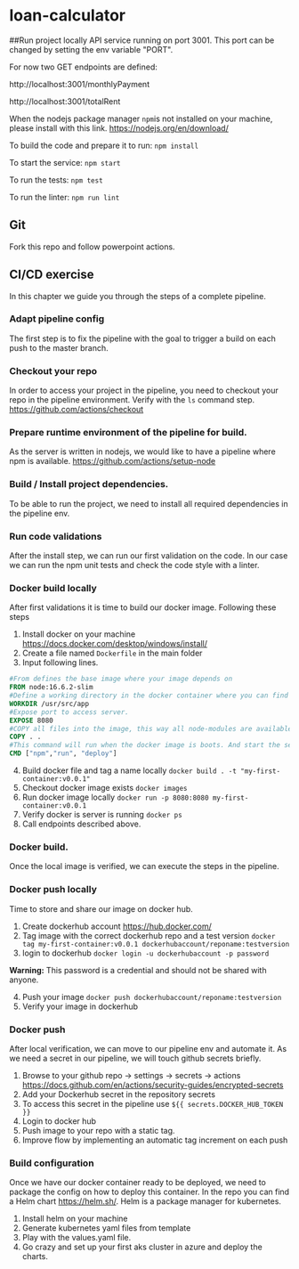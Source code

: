 # loan-calculator

##Run project locally
API service running on port 3001. This port can be changed by setting the env variable "PORT".

For now two GET endpoints are defined:

http://localhost:3001/monthlyPayment

http://localhost:3001/totalRent

When the nodejs package manager `npm`is not installed on your machine, please install with this link.
https://nodejs.org/en/download/

To build the code and prepare it to run:
`npm install`


To start the service:
`npm start`


To run the tests:
`npm test`


To run the linter:
`npm run lint`

## Git
Fork this repo and follow powerpoint actions.

## CI/CD exercise
In this chapter we guide you through the steps of a complete pipeline. 

### Adapt pipeline config
The first step is to fix the pipeline with the goal to trigger a build on each push to the master branch.

### Checkout your repo
In order to access your project in the pipeline, you need to checkout your repo in the pipeline environment. Verify with the `ls` command step.
https://github.com/actions/checkout

### Prepare runtime environment of the pipeline for build.
As the server is written in nodejs, we would like to have a pipeline where npm is available.
https://github.com/actions/setup-node

### Build / Install project dependencies.
To be able to run the project, we need to install all required dependencies in the pipeline env.

### Run code validations
After the install step, we can run our first validation on the code. 
In our case we can run the npm unit tests and check the code style with a linter.

### Docker build locally
After first validations it is time to build our docker image. Following these steps
1) Install docker on your machine https://docs.docker.com/desktop/windows/install/
2) Create a file named `Dockerfile` in the main folder
3) Input following lines.
```dockerfile
#From defines the base image where your image depends on
FROM node:16.6.2-slim
#Define a working directory in the docker container where you can find the code later on.
WORKDIR /usr/src/app
#Expose port to access server. 
EXPOSE 8080
#COPY all files into the image, this way all node-modules are available and you can immediately run the code
COPY . .
#This command will run when the docker image is boots. And start the server.
CMD ["npm","run", "deploy"]
```
4) Build docker file and tag a name locally `docker build . -t "my-first-container:v0.0.1"`
5) Checkout docker image exists `docker images`
6) Run docker image locally `docker run -p 8080:8080 my-first-container:v0.0.1`
7) Verify docker is server is running `docker ps`
8) Call endpoints described above.

### Docker build.
Once the local image is verified, we can execute the steps in the pipeline.

### Docker push locally
Time to store and share our image on docker hub. 
1) Create dockerhub account https://hub.docker.com/
2) Tag image with the correct dockerhub repo and a test version `docker tag my-first-container:v0.0.1 dockerhubaccount/reponame:testversion`
3) login to dockerhub `docker login -u dockerhubaccount -p password`

**Warning:** This password is a credential and should not be shared with anyone.

4) Push your image `docker push dockerhubaccount/reponame:testversion`
5) Verify your image in dockerhub

### Docker push
After local verification, we can move to our pipeline env and automate it. As we need a secret in our pipeline, we will touch github secrets briefly.
1) Browse to your github repo -> settings -> secrets -> actions https://docs.github.com/en/actions/security-guides/encrypted-secrets
2) Add your Dockerhub secret in the repository secrets
3) To access this secret in the pipeline use `${{ secrets.DOCKER_HUB_TOKEN }}`
4) Login to docker hub
5) Push image to your repo with a static tag.
6) Improve flow by implementing an automatic tag increment on each push

### Build configuration
Once we have our docker container ready to be deployed, we need to package the config on how to deploy this container.
In the repo you can find a Helm chart https://helm.sh/. 
Helm is a package manager for kubernetes. 
1) Install helm on your machine
2) Generate kubernetes yaml files from template
3) Play with the values.yaml file.
4) Go crazy and set up your first aks cluster in azure and deploy the charts. 


